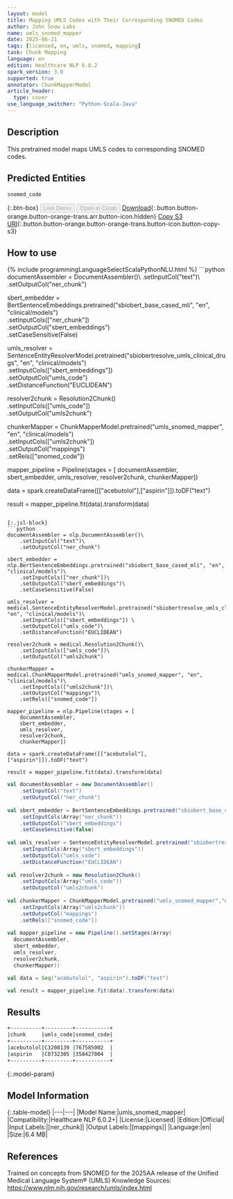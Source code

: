 ```yaml
---
layout: model
title: Mapping UMLS Codes with Their Corresponding SNOMED Codes
author: John Snow Labs
name: umls_snomed_mapper
date: 2025-06-21
tags: [licensed, en, umls, snomed, mapping]
task: Chunk Mapping
language: en
edition: Healthcare NLP 6.0.2
spark_version: 3.0
supported: true
annotator: ChunkMapperModel
article_header:
  type: cover
use_language_switcher: "Python-Scala-Java"
---
```


## Description

This pretrained model maps UMLS codes to corresponding SNOMED codes.

## Predicted Entities

`snomed_code`

{:.btn-box}
<button class="button button-orange" disabled>Live Demo</button>
<button class="button button-orange" disabled>Open in Colab</button>
[Download](https://s3.amazonaws.com/auxdata.johnsnowlabs.com/clinical/models/umls_snomed_mapper_en_6.0.2_3.0_1750529647530.zip){:.button.button-orange.button-orange-trans.arr.button-icon.hidden}
[Copy S3 URI](s3://auxdata.johnsnowlabs.com/clinical/models/umls_snomed_mapper_en_6.0.2_3.0_1750529647530.zip){:.button.button-orange.button-orange-trans.button-icon.button-copy-s3}

## How to use



<div class="tabs-box" markdown="1">
{% include programmingLanguageSelectScalaPythonNLU.html %}
```python
documentAssembler = DocumentAssembler()\
    .setInputCol("text")\
    .setOutputCol("ner_chunk")

sbert_embedder = BertSentenceEmbeddings.pretrained("sbiobert_base_cased_mli", "en", "clinical/models")\
    .setInputCols(["ner_chunk"])\
    .setOutputCol("sbert_embeddings")\
    .setCaseSensitive(False)

umls_resolver = SentenceEntityResolverModel.pretrained("sbiobertresolve_umls_clinical_drugs", "en", "clinical/models")\
    .setInputCols(["sbert_embeddings"]) \
    .setOutputCol("umls_code")\
    .setDistanceFunction("EUCLIDEAN")

resolver2chunk = Resolution2Chunk()\
    .setInputCols(["umls_code"])\
    .setOutputCol("umls2chunk")

chunkerMapper = ChunkMapperModel.pretrained("umls_snomed_mapper", "en", "clinical/models")\
    .setInputCols(["umls2chunk"])\
    .setOutputCol("mappings")\
    .setRels(["snomed_code"])

mapper_pipeline = Pipeline(stages = [
    documentAssembler,
    sbert_embedder,
    umls_resolver,
    resolver2chunk,
    chunkerMapper])

data = spark.createDataFrame([["acebutolol"],["aspirin"]]).toDF("text")

result = mapper_pipeline.fit(data).transform(data)
```

{:.jsl-block}
```python
documentAssembler = nlp.DocumentAssembler()\
    .setInputCol("text")\
    .setOutputCol("ner_chunk")

sbert_embedder = nlp.BertSentenceEmbeddings.pretrained("sbiobert_base_cased_mli", "en", "clinical/models")\
    .setInputCols(["ner_chunk"])\
    .setOutputCol("sbert_embeddings")\
    .setCaseSensitive(False)

umls_resolver = medical.SentenceEntityResolverModel.pretrained("sbiobertresolve_umls_clinical_drugs", "en", "clinical/models")\
    .setInputCols(["sbert_embeddings"]) \
    .setOutputCol("umls_code")\
    .setDistanceFunction("EUCLIDEAN")

resolver2chunk = medical.Resolution2Chunk()\
    .setInputCols(["umls_code"])\
    .setOutputCol("umls2chunk")

chunkerMapper = medical.ChunkMapperModel.pretrained("umls_snomed_mapper", "en", "clinical/models")\
    .setInputCols(["umls2chunk"])\
    .setOutputCol("mappings")\
    .setRels(["snomed_code"])

mapper_pipeline = nlp.Pipeline(stages = [
    documentAssembler,
    sbert_embedder,
    umls_resolver,
    resolver2chunk,
    chunkerMapper])

data = spark.createDataFrame([["acebutolol"],["aspirin"]]).toDF("text")

result = mapper_pipeline.fit(data).transform(data)

```
```scala
val documentAssembler = new DocumentAssembler()
    .setInputCol("text")
    .setOutputCol("ner_chunk")
	
val sbert_embedder = BertSentenceEmbeddings.pretrained("sbiobert_base_cased_mli","en","clinical/models")
    .setInputCols(Array("ner_chunk"))
    .setOutputCol("sbert_embeddings")
    .setCaseSensitive(false)
	
val umls_resolver = SentenceEntityResolverModel.pretrained("sbiobertresolve_umls_clinical_drugs","en","clinical/models")
    .setInputCols(Array("sbert_embeddings"))
    .setOutputCol("umls_code")
    .setDistanceFunction("EUCLIDEAN")
	
val resolver2chunk = new Resolution2Chunk()
    .setInputCols(Array("umls_code"))
    .setOutputCol("umls2chunk")
	
val chunkerMapper = ChunkMapperModel.pretrained("umls_snomed_mapper","en","clinical/models")
    .setInputCols(Array("umls2chunk"))
    .setOutputCol("mappings")
    .setRels(["snomed_code"])
	
val mapper_pipeline = new Pipeline().setStages(Array(
  documentAssembler,
  sbert_embedder, 
  umls_resolver,
  resolver2chunk,
  chunkerMapper))

val data = Seq("acebutolol", "aspirin").toDF("text")

val result = mapper_pipeline.fit(data).transform(data)
```
</div>

## Results

```bash
+----------+---------+-----------+
|chunk     |umls_code|snomed_code|
+----------+---------+-----------+
|acebutolol|C3208139 |767585002  |
|aspirin   |C0732305 |358427004  |
+----------+---------+-----------+

```

{:.model-param}
## Model Information

{:.table-model}
|---|---|
|Model Name:|umls_snomed_mapper|
|Compatibility:|Healthcare NLP 6.0.2+|
|License:|Licensed|
|Edition:|Official|
|Input Labels:|[ner_chunk]|
|Output Labels:|[mappings]|
|Language:|en|
|Size:|6.4 MB|

## References

Trained on concepts from SNOMED for the 2025AA release of the Unified Medical Language System® (UMLS) Knowledge Sources: https://www.nlm.nih.gov/research/umls/index.html